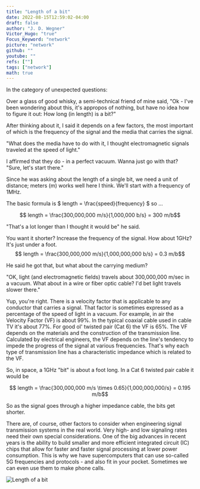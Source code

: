 ```yaml
---
title: "Length of a bit"
date: 2022-08-15T12:59:02-04:00
draft: false
author: "J. D. Wegner"
Victor_Hugo: "true"
Focus_Keyword: "network"
picture: "network"
github: ""
youtube: ""
refs: [""]
tags: ["network"]
math: true
---
```

In the category of unexpected questions:

Over a glass of good whisky, a semi-technical friend of mine said, "Ok - I've been wondering about this, it's appropos of nothing, but 
have no idea how to figure it out: How long (in length) is a bit?"

After thinking about it, I said it depends on a few factors, the most important of which is the frequency of the signal and the media that carries the signal. 

"What does the media have to do with it, I thought electromagnetic signals traveled at the speed of light." 

I affirmed that they do - in a perfect vacuum. Wanna just go with that?  "Sure, let's start there."

Since he was asking about the length of a single bit, we need a unit of distance; meters (m) works well here I think. We'll start with a frequency of 1MHz. 

The basic formula is $ length = \frac{speed}{frequency} $ so ...

$$ length = \frac{300,000,000 m/s}{1,000,000 b/s} = 300 m/b$$


"That's a lot longer than I thought it would be" he said.  

You want it shorter?  Increase the frequency of the signal. How about 1GHz?  It's just under a foot.
$$ length = \frac{300,000,000 m/s}{1,000,000,000 b/s} = 0.3 m/b$$

He said he got that, but what about the carrying medium? 

"OK, light (and electromagnetic fields) travels about 300,000,000 m/sec in a vacuum. What about in a wire or fiber optic cable? I'd bet light travels slower there."

Yup, you're right.  There is a velocity factor that is applicable to any conductor that carries a signal. That factor is sometimes expressed as a percentage of the speed of light in a vacuum.  For example, in air the Velocity Factor (VF) is about 99%. In the typical coaxial cable used in cable TV it's about 77%. 
For good ol' twisted pair (Cat 6) the VF is 65%. The VF depends on the materials and the construction of the transmission line.  Calculated by electrical 
engineers, the VF depends on the line's tendency to impede the progress of the signal at various frequencies. That's why each type of transmission line has a characteristic impedance which is related to the VF.

So, in space, a 1GHz "bit" is about a foot long.  In a Cat 6 twisted pair cable it would be

$$ length = \frac{300,000,000 m/s \times 0.65}{1,000,000,000/s} = 0.195 m/b$$

So as the signal goes through a higher impedance cable, the bits get shorter.

There are, of course, other factors to consider when engineering signal transmission systems in the real world.  Very high- and low signaling rates need their own special considerations.  One of the big advances in recent years is the ability to build smaller and more efficient integrated circuit (IC) chips that allow for faster and faster signal processing at lower power consumption. This is why we have supercomputers that can use so-called 5G frequencies and protocols - and also fit in your pocket.  Sometimes we can even use them to make phone calls.

![Length of a bit](/lengthofbit.png)